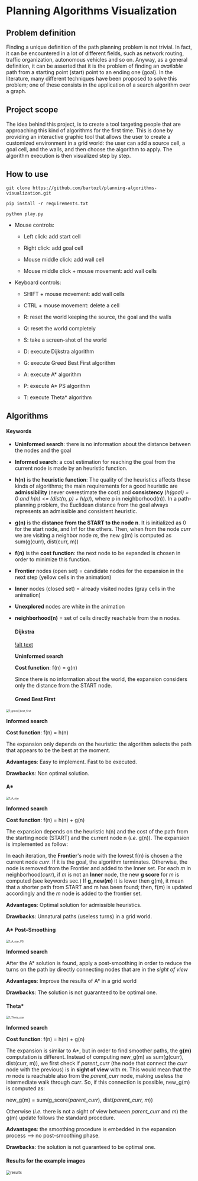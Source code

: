 # Planning Algorithms Visualization


## Problem definition

Finding a unique definition of the path planning problem is not trivial. In fact, it can be encountered in a lot of different fields, such as network routing, traffic organization, autonomous vehicles and so on. Anyway, as a general definition, it can be asserted that it is the problem of finding an _available_ path from a starting point (start) point to an ending one (goal). In the literature, many different techniques have been proposed to solve this problem; one of these consists in the application of a search algorithm over a graph.



## Project scope  
The idea behind this project, is to create a tool targeting people that are approaching this kind of algorithms for the first time. This is done by providing an interactive graphic tool that allows the user to create a customized environment in a grid world: the user can add a source cell, a goal cell, and the walls, and then choose the algorithm to apply. The algorithm execution is then visualized step by step.



## How to use

```
git clone https://github.com/bartozl/planning-algorithms-visualization.git
```

```
pip install -r requirements.txt
```

```
python play.py
```

- Mouse controls:

  - Left click: add start cell

  - Right click: add goal cell

  - Mouse middle click: add wall cell

  - Mouse middle click + mouse movement: add wall cells

- Keyboard controls:

  - SHIFT + mouse movement: add wall cells

  - CTRL + mouse movement: delete a cell

  -  R: reset the world keeping the source, the goal and the walls
  - Q: reset the world completely
  - S: take a screen-shot of the world
  - D: execute Dijkstra algorithm
  - G: execute Greed Best First algorithm
  - A: execute A* algorithm
  - P: execute A* PS algorithm
  - T: execute Theta* algorithm



## Algorithms

#### Keywords

* **Uninformed search**: there is no information about the distance between the nodes and the goal

* **Informed search**: a cost estimation for reaching the goal from the current node is made by an heuristic function.

* **h(n)** is the **heuristic function**: The quality of the heuristics affects these kinds of algorithms; the main  requirements for a good heuristic are **admissibility** (never overestimate the cost) and **consistency** (_h(goal) = 0 and h(n) <= (dist(n, p) + h(p)_), where p in neighborhood(n)). 
  In a path-planning problem, the Euclidean distance from the goal always represents an admissible and consistent heuristic.

* **g(n)** is the **distance from the START to the node n**. It is initialized as 0 for the start node, and Inf for the others. Then, when from the node _curr_ we are visiting a neighbor node _m_, the new g(m) is computed as sum(g(curr), dist(curr, m))
  
* **f(n)** is the **cost function**: the next node to be expanded is chosen in order to minimize this function.

* **Frontier** nodes (open set) = candidate nodes for the expansion in the next step (yellow cells in the animation)

* **Inner** nodes (closed set) = already visited nodes  (gray cells in the animation)

* **Unexplored** nodes are white in the animation

* **neighborhood(n)** = set of cells directly reachable from the n nodes.

  

  #### 																Dijkstra

  [!alt text](https://ibb.co/Q9tkwqH)

  

  **Uninformed search**

  **Cost function**: f(n) = g(n)

  Since there is no information about the world, the expansion considers only the distance from the START node.

  

  #### 														Greed Best First

<img src="/home/lorenzo/university/projects/planning-algorithms-visualization/1_greed_best_first.gif" alt="1_greed_best_first" style="zoom:50%;" />

**Informed search**

**Cost function**: f(n) = h(n)

The expansion only depends on the heuristic: the algorithm selects the path that appears to be the best at the moment.

**Advantages**: Easy to implement. Fast to be executed.

**Drawbacks**: Non optimal solution.



#### 																			A*

<img src="/home/lorenzo/university/projects/planning-algorithms-visualization/1_A_star.gif" alt="1_A_star" style="zoom:50%;" />

**Informed search**

**Cost function**: f(n) = h(n) + g(n)

The expansion depends on the heuristic h(n) and the cost of the path from the starting node (START) and the current node n (_i.e._ g(n)). The expansion is implemented as follow:

In each iteration, the **Frontier**'s node with the lowest f(n) is chosen a the current node _curr_. If it is the goal, the algorithm terminates. Otherwise, the node is removed from the Frontier and added to the Inner set. For each _m_ in neighborhood(_curr_), if _m_ is not an **Inner** node, the new **g score** for _m_ is computed (see keywords sec.) If **g_new(_m_)** it is lower then g(m), it mean that a shorter path from START and m has been found; then, f(m) is updated accordingly and the _m_ node is added to the frontier set.

**Advantages**: Optimal solution for admissible heuristics.

**Drawbacks**: Unnatural paths (useless turns) in a grid world.



#### 															A* Post-Smoothing

<img src="/home/lorenzo/university/projects/planning-algorithms-visualization/1_A_star_PS.gif" alt="1_A_star_PS" style="zoom:50%;" />

**Informed search**

After the A* solution is found, apply a post-smoothing in order to reduce the turns on the path by directly connecting nodes that are in the _sight of view_

**Advantages**: Improve the results of A* in a grid world

**Drawbacks**: The solution is not guaranteed to be optimal one.



#### 																		Theta*

<img src="/home/lorenzo/university/projects/planning-algorithms-visualization/1_Theta_star.gif" alt="1_Theta_star" style="zoom:50%;" />

**Informed search**

**Cost function**: f(n) = h(n) + g(n)

The expansion is similar to A*, but in order to find smoother paths, the **g(m)** computation is different. Instead of computing new_g(m) as sum(g(curr), dist(curr, m)), we first check if _parent_curr_ (the node that connect the _curr_ node with the previous) is in **sight of view** with _m_. This would mean that the _m_ node is reachable also from the _parent_curr_ node, making useless the intermediate walk through _curr_. So, if this connection is possible, new_g(m) is computed as:

new_g(m) = sum(g_score(_parent_curr_), dist(_parent_curr,_ _m_))

Otherwise (_i.e._ there is not a sight of view between _parent_curr_ and _m_) the g(m) update follows the standard procedure.

**Advantages**: the smoothing procedure is embedded in the expansion process --> no post-smoothing phase.

**Drawbacks**: the solution is not guaranteed to be optimal one.



#### 								Results for the example images

<img src="/home/lorenzo/Pictures/results.png" alt="results" style="zoom:70%;" />